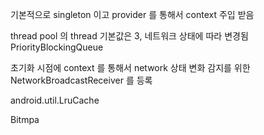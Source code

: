 



기본적으로 singleton 이고 provider 를 통해서 context 주입 받음

thread pool 의 thread 기본값은 3, 네트워크 상태에 따라 변경됨
PriorityBlockingQueue


초기화 시점에 context 를 통해서 network 상태 변화 감지를 위한 NetworkBroadcastReceiver 를 등록

android.util.LruCache

Bitmpa
<!--stackedit_data:
eyJoaXN0b3J5IjpbLTE1MzU1ODU3NzYsMTE3ODc2MDAzNywtMT
IwMzAyNDU5NV19
-->